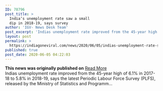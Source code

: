 ```yaml
---
ID: 78796
post_title: >
  India’s unemployment rate saw a small
  dip in 2018-19, says survey
author: 'IGV- News Desk Team'
post_excerpt: 'Indias unemployment rate improved from the 45-year high of 6.1% in 2017-18 to 5.8% in 2018-19, says the latest Periodic Labour Force Survey (PLFS), released by the Ministry of Statistics and Programm…'
layout: post
permalink: >
  https://indiagoneviral.com/news/2020/06/05/indias-unemployment-rate-saw-a-small-dip-in-2018-19-says-survey/78796/india-gone-viral/
published: true
post_date: 2020-06-05 04:22:03
---
```

<b>This news was originally published on</b> <a href="https://www.thehindu.com/news/national/indias-unemployment-rate-saw-a-small-dip-in-2018-19-says-survey/article31752146.ece" class="button purchase" rel="nofollow noopener noreferrer" target="_blank">Read More</a> <br/>Indias unemployment rate improved from the 45-year high of 6.1% in 2017-18 to 5.8% in 2018-19, says the latest Periodic Labour Force Survey (PLFS), released by the Ministry of Statistics and Programm…